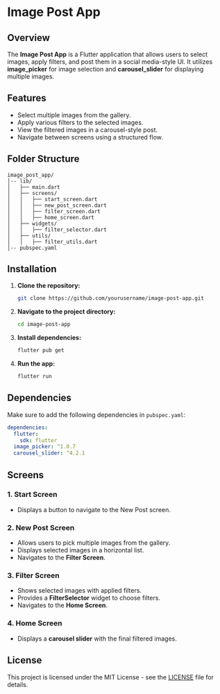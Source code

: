 # Image Post App

## Overview
The **Image Post App** is a Flutter application that allows users to select images, apply filters, and post them in a social media-style UI. It utilizes **image_picker** for image selection and **carousel_slider** for displaying multiple images.

## Features
- Select multiple images from the gallery.
- Apply various filters to the selected images.
- View the filtered images in a carousel-style post.
- Navigate between screens using a structured flow.

## Folder Structure
```
image_post_app/
│-- lib/
│   ├── main.dart
│   ├── screens/
│   │   ├── start_screen.dart
│   │   ├── new_post_screen.dart
│   │   ├── filter_screen.dart
│   │   ├── home_screen.dart
│   ├── widgets/
│   │   ├── filter_selector.dart
│   ├── utils/
│   │   ├── filter_utils.dart
│-- pubspec.yaml
```

## Installation
1. **Clone the repository:**
   ```sh
   git clone https://github.com/yourusername/image-post-app.git
   ```
2. **Navigate to the project directory:**
   ```sh
   cd image-post-app
   ```
3. **Install dependencies:**
   ```sh
   flutter pub get
   ```
4. **Run the app:**
   ```sh
   flutter run
   ```

## Dependencies
Make sure to add the following dependencies in `pubspec.yaml`:
```yaml
dependencies:
  flutter:
    sdk: flutter
  image_picker: ^1.0.7
  carousel_slider: ^4.2.1
```

## Screens
### 1. Start Screen
- Displays a button to navigate to the New Post screen.

### 2. New Post Screen
- Allows users to pick multiple images from the gallery.
- Displays selected images in a horizontal list.
- Navigates to the **Filter Screen**.

### 3. Filter Screen
- Shows selected images with applied filters.
- Provides a **FilterSelector** widget to choose filters.
- Navigates to the **Home Screen**.

### 4. Home Screen
- Displays a **carousel slider** with the final filtered images.

## License
This project is licensed under the MIT License - see the [LICENSE](LICENSE) file for details.

